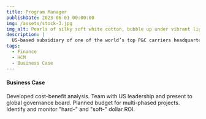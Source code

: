 ```yaml
---
title: Program Manager
publishDate: 2023-06-01 00:00:00
img: /assets/stock-3.jpg
img_alt: Pearls of silky soft white cotton, bubble up under vibrant lighting
description: |
  US-based subsidiary of one of the world’s top P&C carriers headquartered in Asia.
tags:
  - Finance
  - HCM
  - Business Case
---
```


#### Business Case

Developed cost-benefit analysis. Team with US leadership and present to global governance board. Planned budget for multi-phased projects. Identify and monitor "hard-" and "soft-" dollar ROI.